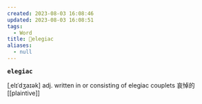 ```yaml
---
created: 2023-08-03 16:08:46
updated: 2023-08-03 16:08:51
tags:
  - Word
title: 📖elegiac
aliases:
  - null
---
```


<pre><strong>elegiac</strong></pre>
[ˌelɪˈdʒaɪək]
adj. written in or consisting of elegiac couplets 哀悼的
[[plaintive]]
